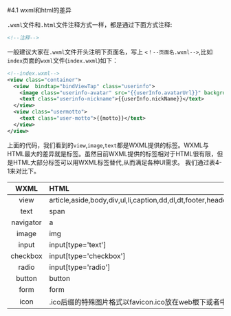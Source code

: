 #4.1 wxml和html的差异


`.wxml`文件和`.html`文件注释方式一样，都是通过下面方式注释:
```xml
<!--注释-->
```
一般建议大家在`.wxml`文件开头注明下页面名，写上 `<！--页面名.wxml-->`,比如`index`页面的`wxml`文件(`index.wxml`)如下：
```xml
<!--index.wxml-->
<view class="container">
  <view  bindtap="bindViewTap" class="userinfo">
    <image class="userinfo-avatar" src="{{userInfo.avatarUrl}}" background-size="cover"></image>
    <text class="userinfo-nickname">{{userInfo.nickName}}</text>
  </view>
  <view class="usermotto">
    <text class="user-motto">{{motto}}</text>
  </view>
</view>
```
上面的代码，我们看到的`view`,`image`,`text`都是WXML提供的标签。WXML与HTML最大的差异就是标签。虽然目前WXML提供的标签相对于HTML很有限，但是HTML大部分标签可以用WXML标签替代,从而满足各种UI需求。
我们通过表4-1来对比下。

|WXML|HTML|
|:----:|:----|
|view|article,aside,body,div,ul,li,caption,dd,dl,dt,footer,header,nav,section,table,thead,tbody,tr,td,th,ol,h1,h2,h3,h4,h5,h6,p,em|
|text|span|
|navigator|a|
|image|img|
|input|input[type='text']|
|checkbox|input[type='checkbox']
|radio|input[type='radio']|
|button|button|
|form|form|
|icon|.ico后缀的特殊图片格式以favicon.ico放在web根下或者<link>中使用|